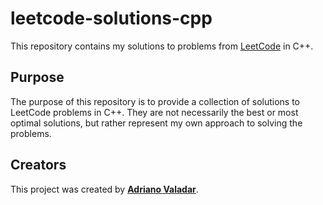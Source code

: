 # leetcode-solutions-cpp
This repository contains my solutions to problems from [LeetCode](https://leetcode.com/) in C++.

## Purpose
The purpose of this repository is to provide a collection of solutions to LeetCode problems in C++. They are not necessarily the best or most optimal solutions, but rather represent my own approach to solving the problems.

## Creators

This project was created by [**Adriano Valadar**](https://github.com/adrianovaladar).
